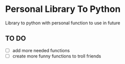 # Personal Library To Python
Library to python with personal function to use in future


## TO DO 
- [ ] add more needed functions
- [ ] create more funny functions to troll friends
